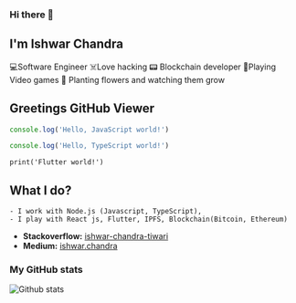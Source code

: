 ### Hi there 👋
## I'm Ishwar Chandra

<!--###### ***Software Engineer*** | *** Javascript, TypeScript, Node js, React js, Flutter, IPFS, Blockchain(Bitcoin, Ethereum)***-->

💻Software Engineer
☠️Love hacking
📟 Blockchain developer
📱Playing Video games
🌱 Planting flowers and watching them grow


## Greetings GitHub Viewer

```JavaScript
console.log('Hello, JavaScript world!')
```

```TypeScript
console.log('Hello, TypeScript world!')
```

```flutter
print('Flutter world!')
```

## What I do?
    - I work with Node.js (Javascript, TypeScript),
    - I play with React js, Flutter, IPFS, Blockchain(Bitcoin, Ethereum)

<!--
**ishwarchandratiwari/ishwarchandratiwari** is a ✨ _special_ ✨ repository because its `README.md` (this file) appears on your GitHub profile.

Here are some ideas to get you started:

- 🔭 I’m currently working on ...
- 🌱 I’m currently learning ...
- 👯 I’m looking to collaborate on ...
- 🤔 I’m looking for help with ...
- 💬 Ask me about ...
- 📫 How to reach me: ...
- 😄 Pronouns: ...
- ⚡ Fun fact: ...
-->


* **Stackoverflow:** [ishwar-chandra-tiwari](https://stackoverflow.com/users/9042365/ishwar-chandra-tiwari?tab=profile)
* **Medium:** [ishwar.chandra](https://medium.com/@ishwar.chandra)



### My GitHub stats

![Github stats](https://github-readme-stats.vercel.app/api?username=ishwarchandratiwari&show_icons=true)




